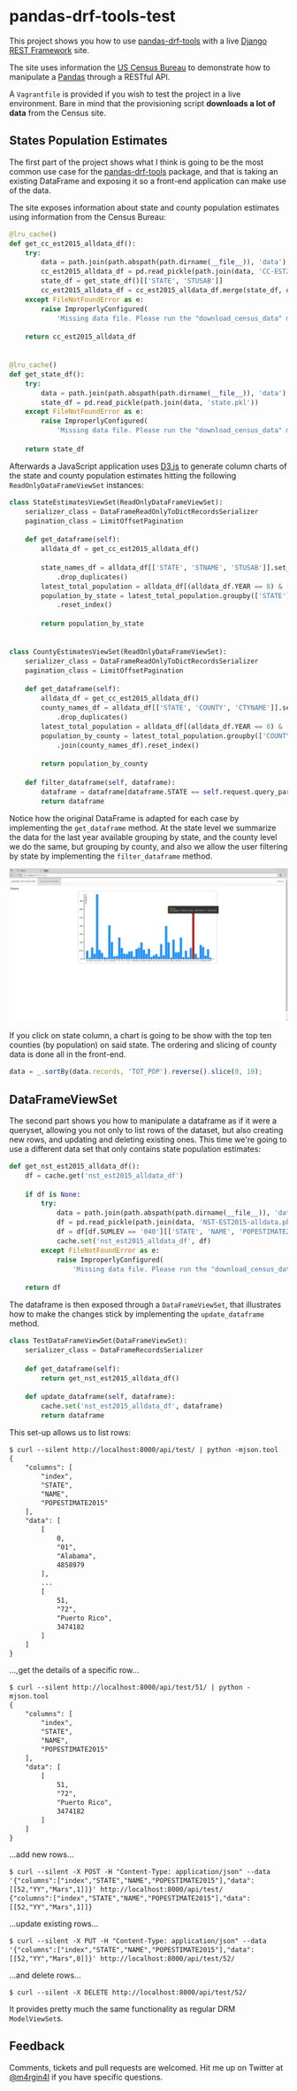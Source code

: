 # pandas-drf-tools-test

This project shows you how to use [pandas-drf-tools](https://github.com/abarto/pandas-drf-tools) with a live [Django REST Framework](http://www.django-rest-framework.org/) site.

The site uses information the [US Census Bureau](http://www.census.gov/) to demonstrate how to manipulate a [Pandas](http://pandas.pydata.org/) through a RESTful API.

A `Vagrantfile` is provided if you wish to test the project in a live environment. Bare in mind that the provisioning script **downloads a lot of data** from the Census site.

## States Population Estimates

The first part of the project shows what I think is going to be the most common use case for the [pandas-drf-tools](https://github.com/abarto/pandas-drf-tools) package, and that is taking an existing DataFrame and exposing it so a front-end application can make use of the data.

The site exposes information about state and county population estimates using information from the Census Bureau:

```python
@lru_cache()
def get_cc_est2015_alldata_df():
    try:
        data = path.join(path.abspath(path.dirname(__file__)), 'data')
        cc_est2015_alldata_df = pd.read_pickle(path.join(data, 'CC-EST2015-ALLDATA.pkl'))
        state_df = get_state_df()[['STATE', 'STUSAB']]
        cc_est2015_alldata_df = cc_est2015_alldata_df.merge(state_df, on=('STATE',))
    except FileNotFoundError as e:
        raise ImproperlyConfigured(
            'Missing data file. Please run the "download_census_data" management command.') from e

    return cc_est2015_alldata_df


@lru_cache()
def get_state_df():
    try:
        data = path.join(path.abspath(path.dirname(__file__)), 'data')
        state_df = pd.read_pickle(path.join(data, 'state.pkl'))
    except FileNotFoundError as e:
        raise ImproperlyConfigured(
            'Missing data file. Please run the "download_census_data" management command.') from e

    return state_df
```

Afterwards a JavaScript application uses [D3.js](https://d3js.org/) to generate column charts of the state and county population estimates hitting the following `ReadOnlyDataFrameViewSet` instances:

```python
class StateEstimatesViewSet(ReadOnlyDataFrameViewSet):
    serializer_class = DataFrameReadOnlyToDictRecordsSerializer
    pagination_class = LimitOffsetPagination

    def get_dataframe(self):
        alldata_df = get_cc_est2015_alldata_df()

        state_names_df = alldata_df[['STATE', 'STNAME', 'STUSAB']].set_index('STATE')\
            .drop_duplicates()
        latest_total_population = alldata_df[(alldata_df.YEAR == 8) & (alldata_df.AGEGRP == 0)]
        population_by_state = latest_total_population.groupby(['STATE']).sum().join(state_names_df)\
            .reset_index()

        return population_by_state


class CountyEstimatesViewSet(ReadOnlyDataFrameViewSet):
    serializer_class = DataFrameReadOnlyToDictRecordsSerializer
    pagination_class = LimitOffsetPagination

    def get_dataframe(self):
        alldata_df = get_cc_est2015_alldata_df()
        county_names_df = alldata_df[['STATE', 'COUNTY', 'CTYNAME']].set_index('COUNTY')\
            .drop_duplicates()
        latest_total_population = alldata_df[(alldata_df.YEAR == 8) & (alldata_df.AGEGRP == 0)]
        population_by_county = latest_total_population.groupby(['COUNTY']).sum()\
            .join(county_names_df).reset_index()

        return population_by_county

    def filter_dataframe(self, dataframe):
        dataframe = dataframe[dataframe.STATE == self.request.query_params['state']]
        return dataframe
```

Notice how the original DataFrame is adapted for each case by implementing the `get_dataframe` method. At the state level we summarize the data for the last year available grouping by state, and the county level we do the same, but grouping by county, and also we allow the user filtering by state by implementing the `filter_dataframe` method.

![Screenshot](screenshot.jpg "Screenshot")

If you click on state column, a chart is going to be show with the top ten counties (by population) on said state. The ordering and slicing of county data is done all in the front-end.

```javascript
data = _.sortBy(data.records, 'TOT_POP').reverse().slice(0, 10);
```

## DataFrameViewSet

The second part shows you how to manipulate a dataframe as if it were a queryset, allowing you not only to list rows of the dataset, but also creating new rows, and updating and deleting existing ones. This time we're going to use a different data set that only contains state population estimates:

```python
def get_nst_est2015_alldata_df():
    df = cache.get('nst_est2015_alldata_df')

    if df is None:
        try:
            data = path.join(path.abspath(path.dirname(__file__)), 'data')
            df = pd.read_pickle(path.join(data, 'NST-EST2015-alldata.pkl'))
            df = df[df.SUMLEV == '040'][['STATE', 'NAME', 'POPESTIMATE2015']].reset_index(drop=True)
            cache.set('nst_est2015_alldata_df', df)
        except FileNotFoundError as e:
            raise ImproperlyConfigured(
                'Missing data file. Please run the "download_census_data" management command.') from e

    return df
```

The dataframe is then exposed through a `DataFrameViewSet`, that illustrates how to make the changes stick by implementing the `update_dataframe` method.

```python
class TestDataFrameViewSet(DataFrameViewSet):
    serializer_class = DataFrameRecordsSerializer

    def get_dataframe(self):
        return get_nst_est2015_alldata_df()

    def update_dataframe(self, dataframe):
        cache.set('nst_est2015_alldata_df', dataframe)
        return dataframe
```

This set-up allows us to list rows:

```
$ curl --silent http://localhost:8000/api/test/ | python -mjson.tool
{
    "columns": [
        "index",
        "STATE",
        "NAME",
        "POPESTIMATE2015"
    ],
    "data": [
        [
            0,
            "01",
            "Alabama",
            4858979
        ],
        ...
        [
            51,
            "72",
            "Puerto Rico",
            3474182
        ]
    ]
}
```

...,get the details of a specific row...

```
$ curl --silent http://localhost:8000/api/test/51/ | python -mjson.tool
{
    "columns": [
        "index",
        "STATE",
        "NAME",
        "POPESTIMATE2015"
    ],
    "data": [
        [
            51,
            "72",
            "Puerto Rico",
            3474182
        ]
    ]
}
```

...add new rows...

```
$ curl --silent -X POST -H "Content-Type: application/json" --data '{"columns":["index","STATE","NAME","POPESTIMATE2015"],"data":[[52,"YY","Mars",1]]}' http://localhost:8000/api/test/
{"columns":["index","STATE","NAME","POPESTIMATE2015"],"data":[[52,"YY","Mars",1]]}
```

...update existing rows...

```
$ curl --silent -X PUT -H "Content-Type: application/json" --data '{"columns":["index","STATE","NAME","POPESTIMATE2015"],"data":[[52,"YY","Mars",0]]}' http://localhost:8000/api/test/52/
```

...and delete rows...

```
$ curl --silent -X DELETE http://localhost:8000/api/test/52/
```

It provides pretty much the same functionality as regular DRM `ModelViewSet`s.

## Feedback

Comments, tickets and pull requests are welcomed. Hit
me up on Twitter at [@m4rgin4l](<https://twitter.com/m4rgin4l>) if you
have specific questions.
